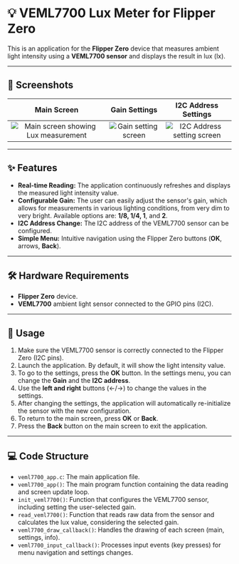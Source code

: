 # 💡 VEML7700 Lux Meter for Flipper Zero

This is an application for the **Flipper Zero** device that measures ambient light intensity using a **VEML7700 sensor** and displays the result in lux ($\text{lx}$).

---
## 📸 Screenshots

| Main Screen | Gain Settings | I2C Address Settings |
| :---: | :---: | :---: |
| ![Main screen showing Lux measurement](Flipper-zero-app-VEML7700/screenshots/1.png) | ![Gain setting screen](Flipper-zero-app-VEML7700/screenshots/2.png) | ![I2C Address setting screen](Flipper-zero-app-VEML7700/screenshots/3.png) |

---
## ✨ Features

* **Real-time Reading:** The application continuously refreshes and displays the measured light intensity value.
* **Configurable Gain:** The user can easily adjust the sensor's gain, which allows for measurements in various lighting conditions, from very dim to very bright. Available options are: **1/8, 1/4, 1**, and **2**.
* **I2C Address Change:** The I2C address of the VEML7700 sensor can be configured.
* **Simple Menu:** Intuitive navigation using the Flipper Zero buttons (**OK**, arrows, **Back**).

---
## 🛠️ Hardware Requirements

* **Flipper Zero** device.
* **VEML7700** ambient light sensor connected to the GPIO pins (I2C).

---
## 🚀 Usage

1.  Make sure the VEML7700 sensor is correctly connected to the Flipper Zero (I2C pins).
2.  Launch the application. By default, it will show the light intensity value.
3.  To go to the settings, press the **OK** button. In the settings menu, you can change the **Gain** and the **I2C address**.
4.  Use the **left and right** buttons ($\leftarrow$/$\rightarrow$) to change the values in the settings.
5.  After changing the settings, the application will automatically re-initialize the sensor with the new configuration.
6.  To return to the main screen, press **OK** or **Back**.
7.  Press the **Back** button on the main screen to exit the application.

---
## 💻 Code Structure

* `veml7700_app.c`: The main application file.
* `veml7700_app()`: The main program function containing the data reading and screen update loop.
* `init_veml7700()`: Function that configures the VEML7700 sensor, including setting the user-selected gain.
* `read_veml7700()`: Function that reads raw data from the sensor and calculates the lux value, considering the selected gain.
* `veml7700_draw_callback()`: Handles the drawing of each screen (main, settings, info).
* `veml7700_input_callback()`: Processes input events (key presses) for menu navigation and settings changes.
